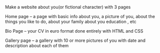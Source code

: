 Make a website about you(or fictional character) with 3 pages

Home page – a page with basic info about you, a picture of you, about the things you like to do, about your family about you education , etc

Bio Page – your CV in euro format done entirely with HTML and CSS

Gallery page – a gallery with 10 or more pictures of you with date and description about each of them
